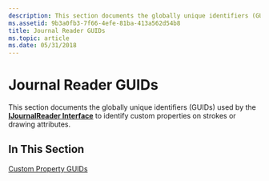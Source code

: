 ```yaml
---
description: This section documents the globally unique identifiers (GUIDs) used by the IJournalReader Interface to identify custom properties on strokes or drawing attributes.
ms.assetid: 9b3a0fb3-7f66-4efe-81ba-413a562d54b8
title: Journal Reader GUIDs
ms.topic: article
ms.date: 05/31/2018
---
```


# Journal Reader GUIDs

This section documents the globally unique identifiers (GUIDs) used by the [**IJournalReader Interface**](ijournalreader.md) to identify custom properties on strokes or drawing attributes.

## In This Section

[Custom Property GUIDs](custom-property-guids.md)

 

 



